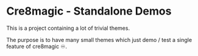 ﻿# Cre8magic - Standalone Demos

This is a project containing a lot of trivial themes.

The purpose is to have many small themes which just demo / test a single feature of cre8magic ♾️.
